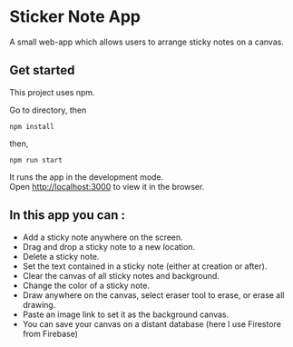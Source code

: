 # Sticker Note App
A small web-app which allows users to arrange sticky notes on a canvas.

## Get started
This project uses npm.

Go to directory, then

`npm install`

then, 

`npm run start`

It runs the app in the development mode.\
Open [http://localhost:3000](http://localhost:3000) to view it in the browser.

## In this app you can :
- Add a sticky note anywhere on the screen.
- Drag and drop a sticky note to a new location.
- Delete a sticky note.
- Set the text contained in a sticky note (either at creation or after).
- Clear the canvas of all sticky notes and background.
- Change the color of a sticky note.
- Draw anywhere on the canvas, select eraser tool to erase, or erase all drawing.
- Paste an image link to set it as the background canvas.
- You can save your canvas on a distant database (here I use Firestore from Firebase)


